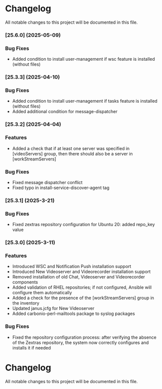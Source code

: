 # Changelog

All notable changes to this project will be documented in this file. 

### [25.6.0] (2025-05-09)


### Bug Fixes
* Added condition to install user-management if wsc feature is installed (without files)


### [25.3.3] (2025-04-10)


### Bug Fixes
* Added condition to install user-management if tasks feature is installed (without files)
* Added additional condition for message-dispatcher 


### [25.3.2] (2025-04-04)


### Features
* Added a check that if at least one server was specified in [videoServers] group, then there should also be a server in [workStreamServers]


### Bug Fixes
* Fixed message dispatcher conflict
* Fixed typo in install-service-discover-agent tag


### [25.3.1] (2025-3-21)


### Bug Fixes
* Fixed zextras repository configuration for Ubuntu 20: added repo_key value


### [25.3.0] (2025-3-11)


### Features
* Introduced WSC and Notification Push installation support
* Introduced New Videoserver and Videorecorder installation support
* Removed installation of old Chat, Videoserver and Videorecorder components
* Added validation of RHEL repositories; if not configured, Ansible will configure them automatically
* Added a check for the presence of the [workStreamServers] group in the inventory
* Updated janus.jcfg for New Videoserver
* Added carbonio-perl-mailtools package to syslog packages

### Bug Fixes
* Fixed the repository configuration process: after verifying the absence of the Zextras repository, the system now correctly configures and installs it if needed




# Changelog

All notable changes to this project will be documented in this file. 